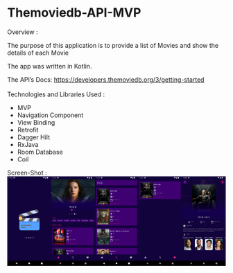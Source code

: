 # Themoviedb-API-MVP

Overview :

The purpose of this application is to provide a list of Movies and show the details of each Movie

The app was written in Kotlin.

The API’s Docs: https://developers.themoviedb.org/3/getting-started
<br>
<br>
Technologies and Libraries Used :

- MVP
- Navigation Component
- View Binding
- Retrofit
- Dagger Hilt
- RxJava
- Room Database
- Coil



Screen-Shot :
<br>
<img alt="Ezatpanah Themoviedb-API" src="screenshot/Screenshot_1667031198.png" width="20%"><img alt="Ezatpanah Themoviedb-API" src="screenshot/Screenshot_1667031207.png" width="20%"><img alt="Ezatpanah Themoviedb-API" src="screenshot/Screenshot_1667031217.png" width="20%"><img alt="Ezatpanah Themoviedb-API" src="screenshot/Screenshot_1667031224.png" width="20%"><img alt="Ezatpanah Themoviedb-API" src="screenshot/Screenshot_1668336488.png" width="20%">
